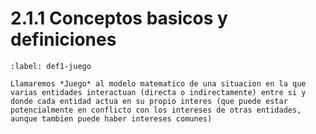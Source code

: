 # 2.1.1 Conceptos basicos y definiciones


````{prf:definition} Juego
:label: def1-juego

Llamaremos *Juego* al modelo matematico de una situacion en la que varias entidades interactuan (directa o indirectamente) entre si y donde cada entidad actua en su propio interes (que puede estar potencialmente en conflicto con los intereses de otras entidades, aunque tambien puede haber intereses comunes)

````

